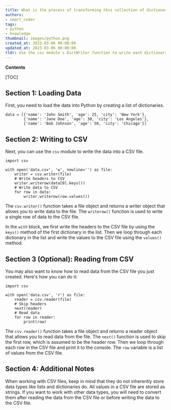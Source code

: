 ```yaml
---
title: What is the process of transforming this collection of dictionaries into a csv file?
authors:
- smart_coder
tags:
- python
- knowledge
thumbnail: images/python.png
created_at: 2023-03-06 00:00:00
updated_at: 2023-03-06 00:00:00
tldr: Use the csv module`s DictWriter function to write each dictionary to a row in the csv file.
---
```


**Contents**

[TOC]

## Section 1: Loading Data
First, you need to load the data into Python by creating a list of dictionaries.

```
data = [{'name': 'John Smith', 'age': 25, 'city': 'New York'},
        {'name': 'Jane Doe', 'age': 30, 'city': 'Los Angeles'},
        {'name': 'Bob Johnson', 'age': 50, 'city': 'Chicago'}]
```

## Section 2: Writing to CSV
Next, you can use the `csv` module to write the data into a CSV file.

```
import csv

with open('data.csv', 'w', newline='') as file:
    writer = csv.writer(file)
    # Write headers to CSV
    writer.writerow(data[0].keys())
    # Write data to CSV
    for row in data:
        writer.writerow(row.values())
```

The `csv.writer()` function takes a file object and returns a writer object that allows you to write data to the file. The `writerow()` function is used to write a single row of data to the CSV file.

In the `with` block, we first write the headers to the CSV file by using the `keys()` method of the first dictionary in the list. Then we loop through each dictionary in the list and write the values to the CSV file using the `values()` method.

## Section 3 (Optional): Reading from CSV
You may also want to know how to read data from the CSV file you just created. Here's how you can do it:

```
import csv

with open('data.csv', 'r') as file:
    reader = csv.reader(file)
    # Skip headers
    next(reader)
    # Read data
    for row in reader:
        print(row)
```

The `csv.reader()` function takes a file object and returns a reader object that allows you to read data from the file. The `next()` function is used to skip the first row, which is assumed to be the header row. Then we loop through each row in the CSV file and print it to the console. The `row` variable is a list of values from the CSV file. 

## Section 4: Additional Notes
When working with CSV files, keep in mind that they do not inherently store data types like lists and dictionaries do. All values in a CSV file are stored as strings. If you want to work with other data types, you will need to convert them after reading the data from the CSV file or before writing the data to the CSV file.
